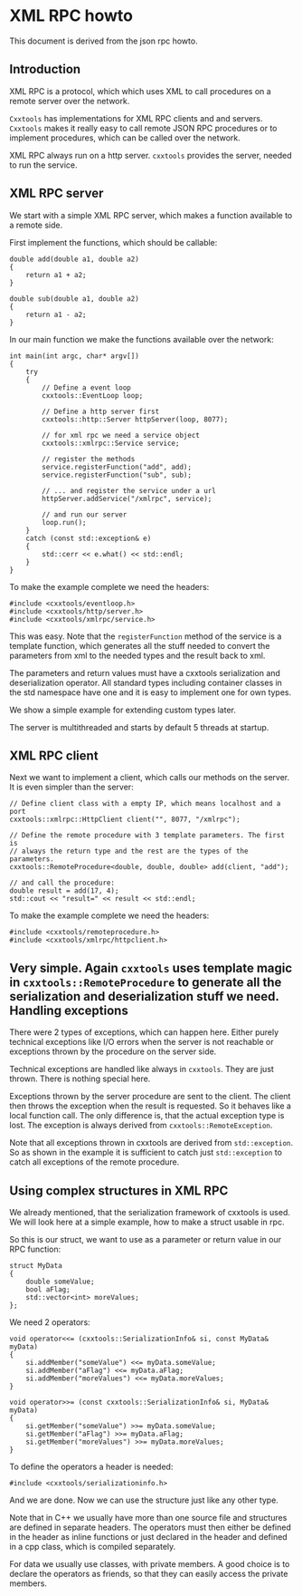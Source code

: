 XML RPC howto
=============

This document is derived from the json rpc howto.

Introduction
------------

XML RPC is a protocol, which which uses XML to call procedures on a remote
server over the network.

`Cxxtools` has implementations for XML RPC clients and and servers. `Cxxtools`
makes it really easy to call remote JSON RPC procedures or to implement
procedures, which can be called over the network.

XML RPC always run on a http server. `cxxtools` provides the server, needed to
run the service.

XML RPC server
---------------

We start with a simple XML RPC server, which makes a function available to a
remote side.

First implement the functions, which should be callable:

    double add(double a1, double a2)
    {
        return a1 + a2;
    }

    double sub(double a1, double a2)
    {
        return a1 - a2;
    }

In our main function we make the functions available over the network:

    int main(int argc, char* argv[])
    {
        try
        {
            // Define a event loop
            cxxtools::EventLoop loop;

            // Define a http server first
            cxxtools::http::Server httpServer(loop, 8077);

            // for xml rpc we need a service object
            cxxtools::xmlrpc::Service service;

            // register the methods
            service.registerFunction("add", add);
            service.registerFunction("sub", sub);

            // ... and register the service under a url
            httpServer.addService("/xmlrpc", service);

            // and run our server
            loop.run();
        }
        catch (const std::exception& e)
        {
            std::cerr << e.what() << std::endl;
        }
    }

To make the example complete we need the headers:

    #include <cxxtools/eventloop.h>
    #include <cxxtools/http/server.h>
    #include <cxxtools/xmlrpc/service.h>

This was easy. Note that the `registerFunction` method of the service is a
template function, which generates all the stuff needed to convert the
parameters from xml to the needed types and the result back to xml.

The parameters and return values must have a cxxtools serialization and
deserialization operator. All standard types including container classes in the
std namespace have one and it is easy to implement one for own types.

We show a simple example for extending custom types later.

The server is multithreaded and starts by default 5 threads at startup.

XML RPC client
---------------

Next we want to implement a client, which calls our methods on the server. It is
even simpler than the server:

    // Define client class with a empty IP, which means localhost and a port
    cxxtools::xmlrpc::HttpClient client("", 8077, "/xmlrpc");

    // Define the remote procedure with 3 template parameters. The first is
    // always the return type and the rest are the types of the parameters.
    cxxtools::RemoteProcedure<double, double, double> add(client, "add");

    // and call the procedure:
    double result = add(17, 4);
    std::cout << "result=" << result << std::endl;

To make the example complete we need the headers:

    #include <cxxtools/remoteprocedure.h>
    #include <cxxtools/xmlrpc/httpclient.h>

Very simple. Again `cxxtools` uses template magic in `cxxtools::RemoteProcedure`
to generate all the serialization and deserialization stuff we need.
Handling exceptions
-------------------

There were 2 types of exceptions, which can happen here. Either purely technical
exceptions like I/O errors when the server is not reachable or exceptions thrown
by the procedure on the server side.

Technical exceptions are handled like always in `cxxtools`. They are just
thrown. There is nothing special here.

Exceptions thrown by the server procedure are sent to the client. The client
then throws the exception when the result is requested. So it behaves like
a local function call. The only difference is, that the actual exception type is
lost. The exception is always derived from `cxxtools::RemoteException`.

Note that all exceptions thrown in cxxtools are derived from `std::exception`.
So as shown in the example it is sufficient to catch just `std::exception` to
catch all exceptions of the remote procedure.


Using complex structures in XML RPC
------------------------------------

We already mentioned, that the serialization framework of cxxtools is used. We
will look here at a simple example, how to make a struct usable in rpc.

So this is our struct, we want to use as a parameter or return value in our RPC
function:

    struct MyData
    {
        double someValue;
        bool aFlag;
        std::vector<int> moreValues;
    };

We need 2 operators:

    void operator<<= (cxxtools::SerializationInfo& si, const MyData& myData)
    {
        si.addMember("someValue") <<= myData.someValue;
        si.addMember("aFlag") <<= myData.aFlag;
        si.addMember("moreValues") <<= myData.moreValues;
    }

    void operator>>= (const cxxtools::SerializationInfo& si, MyData& myData)
    {
        si.getMember("someValue") >>= myData.someValue;
        si.getMember("aFlag") >>= myData.aFlag;
        si.getMember("moreValues") >>= myData.moreValues;
    }

To define the operators a header is needed:

    #include <cxxtools/serializationinfo.h>

And we are done. Now we can use the structure just like any other type.

Note that in C++ we usually have more than one source file and structures are
defined in separate headers. The operators must then either be defined in the
header as inline functions or just declared in the header and defined in a cpp
class, which is compiled separately.

For data we usually use classes, with private members. A good choice is to
declare the operators as friends, so that they can easily access the private
members.
